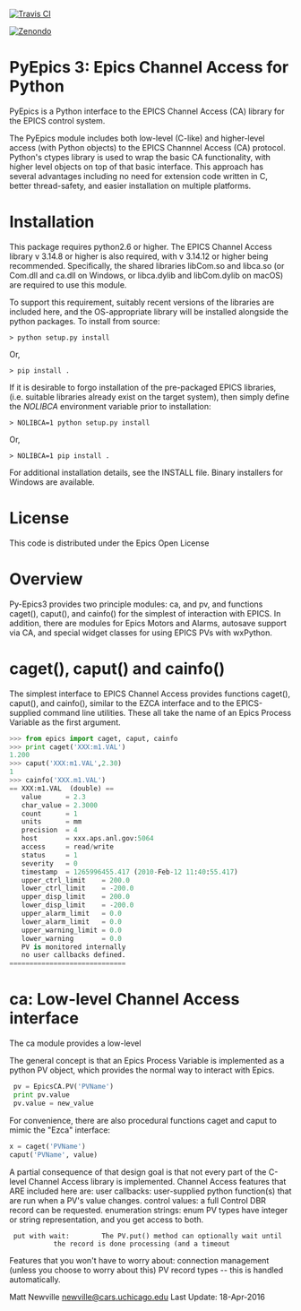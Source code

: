[![Travis CI](https://travis-ci.org/pyepics/pyepics.png)](https://travis-ci.org/pyepics/pyepics)

[![Zenondo](https://zenodo.org/badge/4185/pyepics/pyepics.svg)](https://zenodo.org/badge/latestdoi/4185/pyepics/pyepics)

PyEpics 3:  Epics Channel Access for Python
============================================

PyEpics is a Python interface to the EPICS Channel Access (CA) library
for the EPICS control system.

The PyEpics module includes both low-level (C-like) and higher-level access
(with Python objects) to the EPICS Channnel Access (CA) protocol.  Python's
ctypes library is used to wrap the basic CA functionality, with higher
level objects on top of that basic interface.  This approach has several
advantages including no need for extension code written in C, better
thread-safety, and easier installation on multiple platforms.

Installation
================

This package requires python2.6 or higher.  The EPICS Channel Access
library v 3.14.8 or higher is also required, with v 3.14.12 or higher being
recommended. Specifically, the shared libraries libCom.so and libca.so
(or Com.dll and ca.dll on Windows, or libca.dylib and libCom.dylib on macOS)
are required to use this module.

To support this requirement, suitably recent versions of the libraries are
included here, and the OS-appropriate library will be installed alongside
the python packages. To install from source:

```shell
> python setup.py install
```

Or,

```
> pip install .
```

If it is desirable to forgo installation of the pre-packaged EPICS libraries,
(i.e. suitable libraries already exist on the target system), then simply
define the _NOLIBCA_ environment variable prior to installation:

```shell
> NOLIBCA=1 python setup.py install
```

Or,

```shell
> NOLIBCA=1 pip install .
```

For additional installation details, see the INSTALL file. Binary installers
for Windows are available.

License
========

This code is distributed under the  Epics Open License

Overview
========

Py-Epics3 provides two principle modules: ca, and pv, and functions
caget(), caput(), and cainfo() for the simplest of interaction with EPICS.
In addition, there are modules for Epics Motors and Alarms, autosave support
via CA, and special widget classes for using EPICS PVs with wxPython.


caget(), caput() and cainfo()
=============================

The simplest interface to EPICS Channel Access provides functions caget(),
caput(), and cainfo(), similar to the EZCA interface and to the
EPICS-supplied command line utilities.  These all take the name of an Epics
Process Variable as the first argument.

```python
>>> from epics import caget, caput, cainfo
>>> print caget('XXX:m1.VAL')
1.200
>>> caput('XXX:m1.VAL',2.30)
1
>>> cainfo('XXX.m1.VAL')
== XXX:m1.VAL  (double) ==
   value      = 2.3
   char_value = 2.3000
   count      = 1
   units      = mm
   precision  = 4
   host       = xxx.aps.anl.gov:5064
   access     = read/write
   status     = 1
   severity   = 0
   timestamp  = 1265996455.417 (2010-Feb-12 11:40:55.417)
   upper_ctrl_limit    = 200.0
   lower_ctrl_limit    = -200.0
   upper_disp_limit    = 200.0
   lower_disp_limit    = -200.0
   upper_alarm_limit   = 0.0
   lower_alarm_limit   = 0.0
   upper_warning_limit = 0.0
   lower_warning       = 0.0
   PV is monitored internally
   no user callbacks defined.
=============================
```

ca: Low-level Channel Access interface
======================================

The ca module provides a low-level

The general concept is that an Epics Process Variable is implemented as a
python PV object, which provides the normal way to interact with Epics.

```python
 pv = EpicsCA.PV('PVName')
 print pv.value
 pv.value = new_value
```

For convenience, there are also procedural functions caget and caput to
mimic the "Ezca" interface:

```python
x = caget('PVName')
caput('PVName', value)
```

A partial consequence of that design goal is that not every part of the
C-level Channel Access library is implemented.   Channel Access features
that ARE included here are:
     user callbacks:       user-supplied python function(s) that are run
			   when a PV's value changes.
     control values:       a full Control DBR record can be requested.
     enumeration strings:  enum PV types have integer or string
			   representation, and you get access to both.

     put with wait:        The PV.put() method can optionally wait until
			   the record is done processing (and a timeout

Features that you won't have to worry about:
     connection management (unless you choose to worry about this)
     PV record types -- this is handled automatically.


Matt Newville <newville@cars.uchicago.edu>
Last Update:  18-Apr-2016
